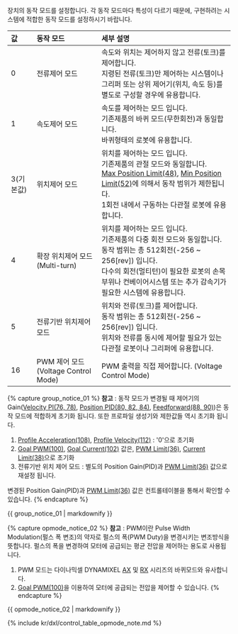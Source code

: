 장치의 동작 모드를 설정합니다. 각 동작 모드마다 특성이 다르기 때문에, 구현하려는 시스템에 적합한 동작 모드를 설정하시기 바랍니다.

| 값        | 동작 모드                            | 세부 설명                                                                                                                                                                                                                                                                    |
|:----------|:-------------------------------------|:-----------------------------------------------------------------------------------------------------------------------------------------------------------------------------------------------------------------------------------------------------------------------------|
| 0         | 전류제어 모드                        |  속도와 위치는 제어하지 않고 전류(토크)를 제어합니다.<br />지령된 전류(토크)만 제어하는 시스템이나 그리퍼 또는 상위 제어기(위치, 속도 등)를 별도로 구성할 경우에 유용합니다.                                                                                   |
| 1         | 속도제어 모드                        | 속도를 제어하는 모드 입니다.<br />기존제품의 바퀴 모드(무한회전)과 동일합니다.<br />바퀴형태의 로봇에 유용합니다.                                                                                                                                                            |
| 3(기본값) | 위치제어 모드                        | 위치를 제어하는 모드 입니다.<br />기존제품의 관절 모드와 동일합니다.<br />[Max Position Limit(48)](#minmax-position-limit48-52), [Min Position Limit(52)](#minmax-position-limit48-52)에 의해서 동작 범위가 제한됩니다.<br />1회전 내에서 구동하는 다관절 로봇에 유용합니다. |
| 4         | 확장 위치제어 모드(Multi-turn)       | 위치를 제어하는 모드 입니다.<br />기존제품의 다중 회전 모드와 동일합니다.<br />동작 범위는 총 512회전(-256 ~ 256[rev]) 입니다.<br />다수의 회전(멀티턴)이 필요한 로봇의 손목 부위나 컨베이어시스템 또는 추가 감속기가 필요한 시스템에 유용합니다.                            |
| 5         | 전류기반 위치제어 모드               | 위치와 전류(토크)를 제어합니다.<br />동작 범위는 총 512회전(-256 ~ 256[rev]) 입니다.<br />위치와 전류를 동시에 제어할 필요가 있는 다관절 로봇이나 그리퍼에 유용합니다.                                                                                                       |
| 16        | PWM 제어 모드 (Voltage Control Mode) | PWM 출력을 직접 제어합니다. (Voltage Control Mode)                                                                                                                                                                                                                           |

{% capture group_notice_01 %}
**참고** : 동작 모드가 변경될 때 제어기의 Gain([Velocity PI(76, 78)](#velocity-pi-gain76-78), [Position PID(80, 82, 84)](#position-pid-gain80-82-84), [Feedforward(88, 90)](#position-pid-gain80-82-84))은 동작 모드에 적합하게 초기화 됩니다. 또한 프로파일 생성기와 제한값들 역시 초기화 됩니다.
1. [Profile Acceleration(108)](#profile-acceleration108), [Profile Velocity(112)](#profile-velocity112) : '0'으로 초기화
2. [Goal PWM(100)](#goal-pwm100), [Goal Current(102)](#goal-current102) 값은, [PWM Limit(36)](#pwm-limit36), [Current Limit(38)](#current-limit38)으로 초기화
3. 전류기반 위치 제어 모드 : 별도의 Position Gain(PID)과 [PWM Limit(36)](#pwm-limit36) 값으로 재설정 됩니다.  

변경된 Position Gain(PID)과 [PWM Limit(36)](#pwm-limit36) 값은 컨트롤테이블을 통해서 확인할 수 있습니다.
{% endcapture %}
<div class="notice">{{ group_notice_01 | markdownify }}</div>

{% capture opmode_notice_02 %}
**참고** : PWM이란 Pulse Width Modulation(펄스 폭 변조)의 약자로 펄스의 폭(PWM Duty)을 변경시키는 변조방식을 뜻합니다. 펄스의 폭을 변경하여 모터에 공급되는 평균 전압을 제어하는 용도로 사용됩니다.
1. PWM 모드는 다이나믹셀 DYNAMIXEL [AX](/docs/kr/dxl/ax/ax-12w/#cw-compliance-margin) 및 [RX](/docs/kr/dxl/rx/rx-10/#moving-speed-32) 시리즈의 바퀴모드와 유사합니다.
2. [Goal PWM(100)](#goal-pwm100)을 이용하여 모터에 공급되는 전압을 제어할 수 있습니다.
{% endcapture %}
<div class="notice">{{ opmode_notice_02 | markdownify }}</div>

{% include kr/dxl/control_table_opmode_note.md %}

